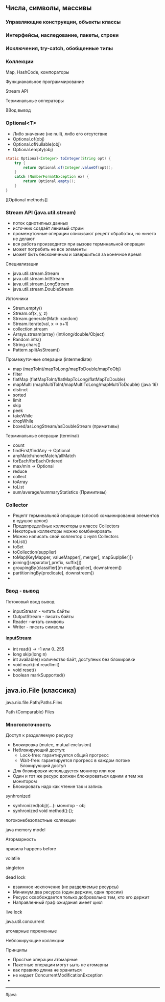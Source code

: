 
## Числа, символы, массивы

### Управляющие конструкции, объекты классы

### Интерфейсы, наследование, пакеты, строки

### Исключения, try-catch, обобщенные типы

### Коллекции

Map, HashCode, компораторы

Функцианальное программирование 

Stream API

Терминальные опператоры

ВВод вывод


### Optional\<T\>
- Либо значение (не null), либо его отсутствие
- Optional.of(obj)
- Optional.ofNullable(obj)
- Optional.empty(obj)

```java
static Optional<Integer> toInteger(String opt) {
	try {
		return Optional.of(Integer.valueOf(opt));
	}
	catch (NumberFormatException ex) {
		return Optional.empty();
	}
}
```
 [[Optional<T> methods]]

### Stream API (java.util.stream)
- поток однотипных данных
- источник создаёт ленивый стрим
- промежуточные операции описывают рецепт обработки, но ничего не делают
- вся работа производится при вызове терминальной операции
- может потребить не все элементы
- может быть бесконечным и завершиться за конечное время

Специализации
- java.util.stream.Stream
- java.util.stream.IntStream
- java.util.stream.LongStream
- java.util.stream.DoubleStream

Источники
- Strem.empty()
- Stream.of(x, y, z)
- Stream.generate(Math::random)
- Stream.iterate(val, x -> x+1)
- collection.stream
- Arrays.stream(array) (int/long/double/Object)
- Random.ints()
- String.chars()
- Pattern.splitAsStream()

Промежуточные операции (intermediate)
- map (mapToInt/mapToLong/mapToDouble/mapToObj)
- filter
- flatMap (flatMapToInt/flatMapToLong/flatMapToDouble)
- mapMulti (mapMultiToInt/mapMultiToLong/mapMultiToDouble) (java 16)
- distinct
- sorted
- limit
- skip
- peek
- takeWhile
- dropWhile
- boxed/asLongStream/asDoubleStream (примитивы)

Терминальные операции (terminal)
- count
- findFirst/findAny -> Optional
- anyMatch/noneMatch/allMatch
- forEach/forEachOrdered
- max/min -> Optional
- reduce
- collect
- toArray
- toList
- sum/average/summaryStatistics (Примитивы)


### Collector
- Рецепт терминальной опирации (способ комьинирования элементов в едушое целое)
- Предопределёные коллекторы в классе Collectors
- Некоторые коллекторы можно комбинировать
- Можно написать свой коллектор с нуля 
Collectors
- toList()
- toSet
- toCollection(supplier)
- toMap(KeyMapper, valueMapper\[, merger\[, mapSuplplier]])
- joining(\[separator\[,prefix, suffix]])
- groupingBy(classifier\[\[m mapSupplier], downstreem])
- partitioningBy(predicate\[, downstreem])
- 

### Ввод - вывод
Потоковый ввод вывод
- inputStream - читать байты
- OutputStream - писать байты
- Reader -читать символы
- Writer - писать символы

#### inputStream
- int read() -> -1 или 0..255
- long skip(long n)
- int available() количество байт, доступных без блокировки
- void mark(int readlimit)
- void reset()
- boolean markSupported()

java.io.File (классика)
-

java.nio.file.Path\/Paths.Files

Path (Comparable)
Files

### Многопоточность

Доступ к разделяемую ресурсу
- Блокировка (mutec, mutual exclusion)
- Неблокирующий доступ:
	- Lock-free: гарантируется общий прогресс
	- Wait-free: гарантируется прогресс в каждом потоке
Блокирующий доступ
- Для блокировки испольщуется монитор или лок
- Один и тот же ресурс должен блокироваться одним и тем же монитором
- Блокировать надо как чтение так и запись

synhronized
- synhronized(obj){...}: монитор - obj
- synhronized void method():{};

потоконебезопастные коллекции


java memory model

Атормарность

правила happens before

volatile

singleton
 

dead lock
- взаимное исключение (не разделяемые ресурсы)
- Минимум два ресурса (один держим, один просим)
-  Ресурс освобождается только добровольно тем, кто его держит
- Направленный граф ожидания имеет цикл


live lock

java.util.concurrent

атомарные переменные

Неблокирующие коллекции

Принципы
- Простые операции атомарные
- Пакетные операции могут ьыть не атомарны
- как правило длина не храниться
- не кидает ConcurrentModificationException
- 



* * *
#java  